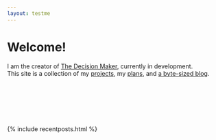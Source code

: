 ```yaml
---
layout: testme
---
```


# Welcome!
I am the creator of [The Decision Maker](/thedecisionmaker.html), currently in development. <br>
This site is a collection of my [projects](./projects.html), my [plans](./about.html), and [a byte-sized blog](./bytes.html).

<br>

<br>

<br>

<br>

<br>



{% include recentposts.html %}
